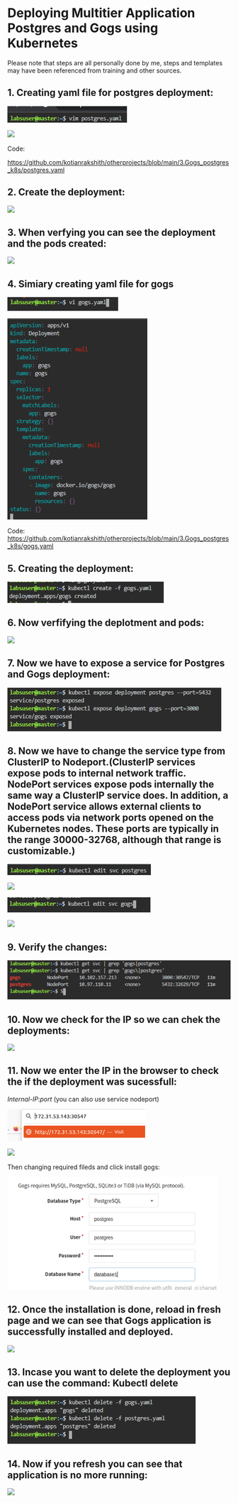 # **Deploying Multitier Application Postgres and Gogs using Kubernetes**


Please note that steps are all personally done by me, steps and templates may have been referenced from training and other sources.

## 1. Creating yaml file for postgres deployment:

![](/3.Gogs_postgres_k8s/readmeimages/Aspose.Words.aa22601a-268b-46c5-9027-2dad84deb50a.001.png)

![](/3.Gogs_postgres_k8s/readmeimages/Aspose.Words.aa22601a-268b-46c5-9027-2dad84deb50a.002.png)

Code:

<https://github.com/kotianrakshith/otherprojects/blob/main/3.Gogs_postgres_k8s/postgres.yaml>

## 2. Create the deployment:

![](/3.Gogs_postgres_k8s/readmeimages/Aspose.Words.aa22601a-268b-46c5-9027-2dad84deb50a.003.png)

## 3. When verfying you can see the deployment and the pods created:

![](/3.Gogs_postgres_k8s/readmeimages/Aspose.Words.aa22601a-268b-46c5-9027-2dad84deb50a.004.png)

## 4. Simiary creating yaml file for gogs

![](/3.Gogs_postgres_k8s/readmeimages/Aspose.Words.aa22601a-268b-46c5-9027-2dad84deb50a.005.png)

![](/3.Gogs_postgres_k8s/readmeimages/Aspose.Words.aa22601a-268b-46c5-9027-2dad84deb50a.006.png)

Code: <https://github.com/kotianrakshith/otherprojects/blob/main/3.Gogs_postgres_k8s/gogs.yaml>

## 5. Creating the deployment:

![](/3.Gogs_postgres_k8s/readmeimages/Aspose.Words.aa22601a-268b-46c5-9027-2dad84deb50a.007.png)

## 6. Now verfifying the deplotment and pods:

![](/3.Gogs_postgres_k8s/readmeimages/Aspose.Words.aa22601a-268b-46c5-9027-2dad84deb50a.008.png)

## 7. Now we have to expose a service for Postgres and Gogs deployment:

![](/3.Gogs_postgres_k8s/readmeimages/Aspose.Words.aa22601a-268b-46c5-9027-2dad84deb50a.009.png) 	

## 8. Now we have to change the service type  from ClusterIP to Nodeport.(ClusterIP services expose pods to internal network traffic. NodePort services expose pods internally the same way a ClusterIP service does. In addition, a NodePort service allows external clients to access pods via network ports opened on the Kubernetes nodes. These ports are typically in the range 30000-32768, although that range is customizable.)

![](/3.Gogs_postgres_k8s/readmeimages/Aspose.Words.aa22601a-268b-46c5-9027-2dad84deb50a.010.png)

![](/3.Gogs_postgres_k8s/readmeimages/Aspose.Words.aa22601a-268b-46c5-9027-2dad84deb50a.011.png)

![](/3.Gogs_postgres_k8s/readmeimages/Aspose.Words.aa22601a-268b-46c5-9027-2dad84deb50a.012.png)

![](/3.Gogs_postgres_k8s/readmeimages/Aspose.Words.aa22601a-268b-46c5-9027-2dad84deb50a.013.png)

## 9. Verify the changes:

![](/3.Gogs_postgres_k8s/readmeimages/Aspose.Words.aa22601a-268b-46c5-9027-2dad84deb50a.014.png)

## 10. Now we check for the IP so we can chek the deployments:

![](/3.Gogs_postgres_k8s/readmeimages/Aspose.Words.aa22601a-268b-46c5-9027-2dad84deb50a.015.png)

## 11. Now we enter the IP in the browser to check the if the deployment was sucessfull:

_Internal-IP:port_ (you can also use service nodeport)

![](/3.Gogs_postgres_k8s/readmeimages/Aspose.Words.aa22601a-268b-46c5-9027-2dad84deb50a.016.png)

![](/3.Gogs_postgres_k8s/readmeimages/Aspose.Words.aa22601a-268b-46c5-9027-2dad84deb50a.017.png)

Then changing required fileds and click install gogs:

![](/3.Gogs_postgres_k8s/readmeimages/Aspose.Words.aa22601a-268b-46c5-9027-2dad84deb50a.018.png)

## 12. Once the installation is done, reload in fresh page and we can see that Gogs application is successfully installed and deployed.

![](/3.Gogs_postgres_k8s/readmeimages/Aspose.Words.aa22601a-268b-46c5-9027-2dad84deb50a.019.png)

## 13. Incase you want to delete the deployment you can use the command: Kubectl delete

![](/3.Gogs_postgres_k8s/readmeimages/Aspose.Words.aa22601a-268b-46c5-9027-2dad84deb50a.020.png)

## 14. Now if you refresh you can see that application is no more running:

![](/3.Gogs_postgres_k8s/readmeimages/Aspose.Words.aa22601a-268b-46c5-9027-2dad84deb50a.021.png)

